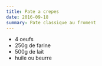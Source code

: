 ```yaml
---
title: Pate a crepes
date: 2016-09-18
summary: Pate classique au froment
---
```


* 4 oeufs
* 250g de farine
* 500g de lait
* huile ou beurre


